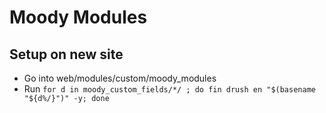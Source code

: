 # Moody Modules

## Setup on new site
- Go into web/modules/custom/moody_modules
- Run `for d in moody_custom_fields/*/ ; do fin drush en "$(basename "${d%/}")" -y; done`